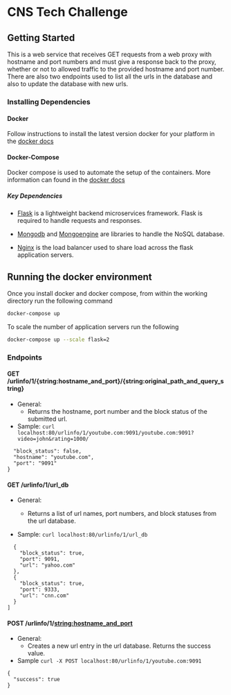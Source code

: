 # CNS Tech Challenge

## Getting Started

This is a web service that receives GET requests from a web proxy with hostname and port numbers and must give a response back to the proxy, whether or not to allowed traffic 
to the provided hostname and port number. There are also two endpoints used to list all the urls in the database and also to update the database with new urls.

### Installing Dependencies

#### Docker

Follow instructions to install the latest version docker for your platform in the [docker docs](https://docs.docker.com/)

#### Docker-Compose

Docker compose is used to automate the setup of the containers. More information can found in the [docker docs](https://docs.docker.com/compose/)


##### Key Dependencies

- [Flask](http://flask.pocoo.org/) is a lightweight backend microservices framework. Flask is required to handle requests and responses.

- [Mongodb](https://www.mongodb.com/) and [Mongoengine](http://mongoengine.org/) are libraries to handle the NoSQL database. 

- [Nginx](https://www.nginx.com/) is the load balancer used to share load across the flask application servers.




## Running the docker environment

Once you install docker and docker compose, from within the  working directory run the following command


```bash
docker-compose up 
```

To scale the number of application servers run the following

```bash
docker-compose up --scale flask=2
```


### Endpoints 
#### GET /urlinfo/1/{string:hostname_and_port}/{string:original_path_and_query_string}
- General:
    - Returns the hostname, port number and the block status of the submitted url. 
- Sample: `curl localhost:80/urlinfo/1/youtube.com:9091/youtube.com:9091?video=john&rating=1000/`

``` {
  "block_status": false, 
  "hostname": "youtube.com", 
  "port": "9091"
}
```



#### GET /urlinfo/1/url_db
- General:
    - Returns a list of url names, port numbers, and block statuses from the url database.
    
- Sample: `curl localhost:80/urlinfo/1/url_db`

``` [
  {
    "block_status": true, 
    "port": 9091, 
    "url": "yahoo.com"
  }, 
  {
    "block_status": true, 
    "port": 9333, 
    "url": "cnn.com"
  }
]
```


#### POST /urlinfo/1/<string:hostname_and_port>
- General:
    - Creates a new url entry in the url database. Returns the success value. 
- Sample `curl -X POST localhost:80/urlinfo/1/youtube.com:9091`
```
{
  "success": true
}
```